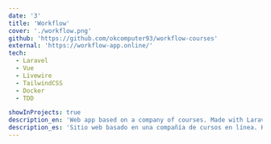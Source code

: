 ```yaml
---
date: '3'
title: 'Workflow'
cover: './workflow.png'
github: 'https://github.com/okcomputer93/workflow-courses'
external: 'https://workflow-app.online/'
tech:
  - Laravel
  - Vue
  - Livewire
  - TailwindCSS
  - Docker
  - TDD

showInProjects: true
description_en: 'Web app based on a company of courses. Made with Laravel, Fortify, Vue, Livewire & TailwindCSS. The process of building for this app was done strictly with Test Driven Development on the back end.'
description_es: 'Sitio web basado en una compañía de cursos en línea. Hecho con Laravel, Fortify, Vue, Livewire & TailwindCSS. El proceso de desarrollo de esta app utilizó una metodología estricta de Desarrollo Guíado por Pruebas en el back end.'
---
```

